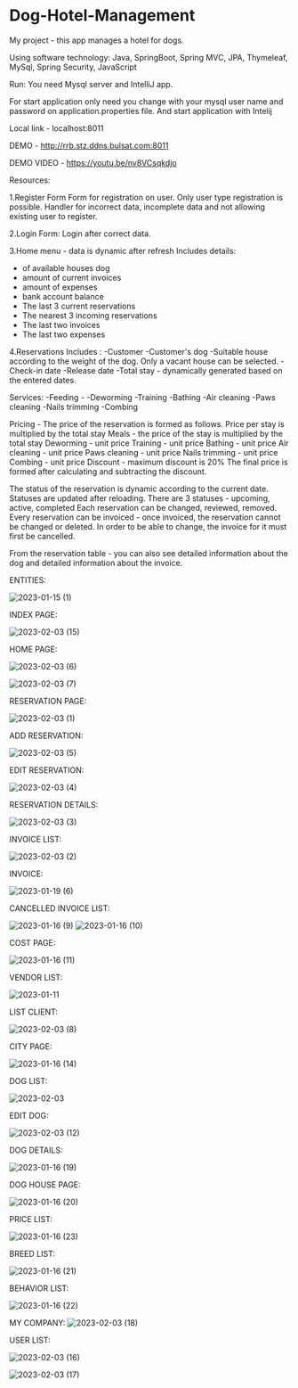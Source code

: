 # Dog-Hotel-Management
My project  -  this app manages a hotel for dogs.

Using software technology: Java, SpringBoot, Spring MVC, JPA, Thymeleaf, MySql, Spring Security, JavaScript



Run:
You need Mysql server and IntelliJ app.

For start application only need you change with your 
mysql user name and password on application.properties file. And start application with Intelij

Local link - localhost:8011

DEMO - http://rrb.stz.ddns.bulsat.com:8011

DEMO VIDEO - https://youtu.be/nv8VCsqkdjo

Resources:

1.Register Form
Form for registration on user.
Оnly user type registration is possible.
Handler for incorrect data, incomplete data and not allowing existing user to register.

2.Login Form:
Login after correct data.

3.Home menu - data is dynamic after refresh
Includes details:
- of available houses dog
- amount of current invoices
- amount of expenses
- bank account balance
- The last 3 current reservations
- Тhe nearest 3 incoming reservations
- The last two invoices
- The last two expenses

4.Reservations
Includes :
-Customer
-Customer's dog
-Suitable house according to the weight of the dog. Only a vacant house can be selected.
-Check-in date
-Release date
-Total stay - dynamically generated based on the entered dates.

Services:
-Feeding -
-Deworming
-Training
-Bathing
-Air cleaning
-Paws cleaning
-Nails trimming
-Combing

Pricing -
The price of the reservation is formed as follows.
Price per stay is multiplied by the total stay
Meals - the price of the stay is multiplied by the total stay
Deworming - unit price
Training - unit price
Bathing - unit price
Air cleaning - unit price
Paws cleaning - unit price
Nails trimming - unit price
Combing - unit price
Discount - maximum discount is 20%
The final price is formed after calculating and subtracting the discount.

The status of the reservation is dynamic according to the current date. Statuses are updated after reloading.
There are 3 statuses - upcoming, active, completed
Each reservation can be changed, reviewed, removed.
Every reservation can be invoiced - once invoiced, the reservation cannot be changed or deleted. In order to be able to change, the invoice for it must first be cancelled.

From the reservation table - you can also see detailed information about the dog and detailed information about the invoice.


ENTITIES:


![2023-01-15 (1)](https://user-images.githubusercontent.com/29566751/212567330-44576c42-be8c-42c3-8a70-08ee0a75dde8.png)


INDEX PAGE:



![2023-02-03 (15)](https://user-images.githubusercontent.com/29566751/216555692-ee235be0-36f1-451a-adda-bc95de210c3e.png)



HOME PAGE:

![2023-02-03 (6)](https://user-images.githubusercontent.com/29566751/216555758-cbd3cc0d-55d7-451d-a356-c78c124eca7e.png)



![2023-02-03 (7)](https://user-images.githubusercontent.com/29566751/216555785-cf317081-91cf-423d-a9bc-72bdc05132f8.png)


RESERVATION PAGE:



![2023-02-03 (1)](https://user-images.githubusercontent.com/29566751/216555904-41d31853-dbb9-45d8-852a-06280ea1473a.png)



ADD RESERVATION:


![2023-02-03 (5)](https://user-images.githubusercontent.com/29566751/216556003-a02e72d3-6c58-456a-9a2a-04f895def089.png)

EDIT RESERVATION:


![2023-02-03 (4)](https://user-images.githubusercontent.com/29566751/216556057-3a8344f3-349f-4ed9-89ed-b499366c6775.png)



RESERVATION DETAILS:

![2023-02-03 (3)](https://user-images.githubusercontent.com/29566751/216556132-c64d71d0-e2a4-4b38-aa38-f4d48d1a7f87.png)



INVOICE LIST:



![2023-02-03 (2)](https://user-images.githubusercontent.com/29566751/216556202-01433d67-c98a-450f-ab96-b240059f3258.png)

INVOICE:


![2023-01-19 (6)](https://user-images.githubusercontent.com/29566751/213428876-ca7d91c8-18ea-4862-881d-021cdbf65033.png)



CANCELLED INVOICE LIST:

![2023-01-16 (9)](https://user-images.githubusercontent.com/29566751/212759731-230cef0a-bede-433b-8f8a-1bf2f6cc0467.png)
![2023-01-16 (10)](https://user-images.githubusercontent.com/29566751/212759755-6e71a731-5e49-4d6f-8d60-c9bdd79473e1.png)

COST PAGE:

![2023-01-16 (11)](https://user-images.githubusercontent.com/29566751/212759784-aad30a00-bcad-460c-9018-d838e6088268.png)


VENDOR LIST:


![2023-01-11](https://user-images.githubusercontent.com/29566751/211800794-46d55763-f8d0-4f4f-b89c-3b950bcaee61.png)


LIST CLIENT:


![2023-02-03 (8)](https://user-images.githubusercontent.com/29566751/216556308-383b324d-843b-47e2-abaf-f27748df4bd6.png)


CITY PAGE:

![2023-01-16 (14)](https://user-images.githubusercontent.com/29566751/212759898-99536124-094c-449b-9b46-2dd66b2801f3.png)

DOG LIST:


![2023-02-03](https://user-images.githubusercontent.com/29566751/216556358-d0ddfd1d-862e-431d-94f6-5f7170797be2.png)



EDIT DOG:

![2023-02-03 (12)](https://user-images.githubusercontent.com/29566751/216556459-8eeed79e-0df6-41bf-9f35-5065e2c1eec3.png)


DOG DETAILS:

![2023-01-16 (19)](https://user-images.githubusercontent.com/29566751/212759969-457bc212-7c4f-4707-aa23-a1a216b60350.png)

DOG HOUSE PAGE:

![2023-01-16 (20)](https://user-images.githubusercontent.com/29566751/212759993-eced8a61-ba41-4f3f-bbe5-f1ed22662279.png)


PRICE LIST:

![2023-01-16 (23)](https://user-images.githubusercontent.com/29566751/212760066-26b2024d-3544-4790-969f-07d5fb715ce2.png)

BREED LIST:

![2023-01-16 (21)](https://user-images.githubusercontent.com/29566751/212760028-bb01509a-7530-4dea-bfb0-dab8255cf996.png)


BEHAVIOR LIST:

![2023-01-16 (22)](https://user-images.githubusercontent.com/29566751/212760046-47649eb3-5f46-4762-9219-59dfe408394c.png)


MY COMPANY:
![2023-02-03 (18)](https://user-images.githubusercontent.com/29566751/216556736-368f0b6b-8653-433d-a2b7-f1f5a74bc266.png)



USER LIST:

![2023-02-03 (16)](https://user-images.githubusercontent.com/29566751/216556845-9a9fe667-a203-4a8e-9c27-f11f30810670.png)

![2023-02-03 (17)](https://user-images.githubusercontent.com/29566751/216556855-01517646-739c-4715-9fc1-10dfc6f8abf3.png)
